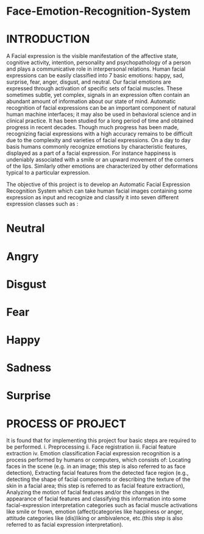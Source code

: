 # Face-Emotion-Recognition-System

# INTRODUCTION

A Facial expression is the visible manifestation of the affective state, cognitive activity, intention, personality and psychopathology of a person and plays a communicative role in interpersonal relations. Human facial expressions can be easily classified into 7 basic emotions: happy, sad, surprise, fear, anger, disgust, and neutral. Our facial emotions are expressed through activation of specific sets of facial muscles. These sometimes subtle, yet complex, signals in an expression often contain an abundant amount of information about our state of mind. Automatic recognition of facial expressions can be an important component of natural human machine interfaces; it may also be used in behavioral science and in clinical practice. It has been studied for a long period of time and obtained progress in recent decades. Though much progress has been made, recognizing facial expressions with a high accuracy remains to be difficult due to the complexity and varieties of facial expressions. On a day to day basis humans commonly recognize emotions by characteristic features, displayed as a part of a facial expression. For instance happiness is undeniably associated with a smile or an upward movement of the corners of the lips. Similarly other emotions are characterized by other deformations typical to a particular expression.

The objective of this project is to develop an Automatic Facial Expression Recognition System which can take human facial images containing some expression as input and recognize and classify it into seven different expression classes such as : 
# Neutral 
# Angry 
# Disgust 
# Fear 
# Happy
# Sadness 
# Surprise


# PROCESS OF PROJECT

It is found that for implementing this project four basic steps are required to be performed. i. Preprocessing ii. Face registration iii. Facial feature extraction iv. Emotion classification
Facial expression recognition is a process performed by humans or computers, which consists of:
Locating faces in the scene (e.g. in an image; this step is also referred to as face detection),
Extracting facial features from the detected face region (e.g., detecting the shape of facial components or describing the texture of the skin in a facial area; this step is referred to as facial feature extraction),
Analyzing the motion of facial features and/or the changes in the appearance of facial features and classifying this information into some facial-expression interpretation categories such as facial muscle activations like smile or frown, emotion (affect)categories like happiness or anger, attitude categories like (dis)liking or ambivalence, etc.(this step is also referred to as facial expression interpretation).
